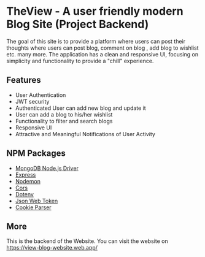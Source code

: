 # TheView  - A user friendly modern Blog Site (Project Backend)
The goal of this site is to provide a platform where users can post their thoughts where users can post blog, comment on blog , add blog to wishlist etc. many more. The application  has a clean and responsive UI, focusing on simplicity and functionality to provide a "chill" experience. 

## Features
- User Authentication
- JWT security
- Authenticated User can add new blog and update it
- User can add a blog to his/her wishlist
- Functionality to filter and search blogs
- Responsive UI
- Attractive and Meaningful Notifications of User Activity

## NPM Packages
<ul>
    <li>
        <a href="https://www.npmjs.com/package/mongodb" target="_blank">MongoDB Node.js Driver<a>
    </li>
    <li>
        <a href="https://www.npmjs.com/package/express" target="_blank">Express<a>
    </li>
    <li>
        <a href="https://www.npmjs.com/package/nodemon" target="_blank">Nodemon<a>
    </li>
    <li>
        <a href="https://www.npmjs.com/package/cors" target="_blank">Cors<a>
    </li>
    <li>
        <a href="https://www.npmjs.com/package/dotenv" target="_blank">Dotenv<a>
    </li>
    <li>
        <a href="https://www.npmjs.com/package/jsonwebtoken" target="_blank">Json Web Token<a>
    </li>
    <li>
        <a href="https://www.npmjs.com/package/cookie-parser" target="_blank">Cookie Parser<a>
    </li>
  
</ul>

## More
This is the backend of the Website. You can visit the website on https://view-blog-website.web.app/
